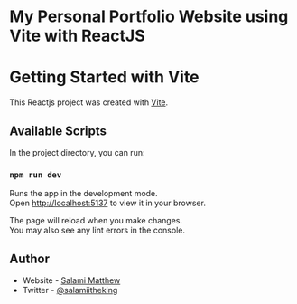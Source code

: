 # My Personal Portfolio Website using Vite with ReactJS

# Getting Started with Vite

This Reactjs project was created with [Vite](https://vitejs.dev/guide/).

## Available Scripts

In the project directory, you can run:

### `npm run dev`

Runs the app in the development mode.\
Open [http://localhost:5137](http://localhost:5137) to view it in your browser.

The page will reload when you make changes.\
You may also see any lint errors in the console.

## Author

- Website - [Salami Matthew](https://github.com/salami-matthew)
- Twitter - [@salamiitheking](https://www.twitter.com/salamiitheking)
